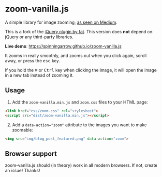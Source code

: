 # zoom-vanilla.js

A simple library for image zooming; [as seen on Medium][medium-zoom-article].

This is a fork of the [jQuery plugin by fat][fat-zoom]. This version does
**not** depend on jQuery or any third-party libraries.

**Live demo**: https://spinningarrow.github.io/zoom-vanilla.js

It zooms in really smoothly, and zooms out when you click again, scroll away,
or press the <kbd>esc</kbd> key.

If you hold the <kbd>⌘</kbd> or <kbd>Ctrl</kbd> key when clicking the image, it
will open the image in a new tab instead of zooming it.

## Usage

1. Add the `zoom-vanilla.min.js` and `zoom.css` files to your HTML page:

  ```html 
  <link href="css/zoom.css" rel="stylesheet">
  <script src="dist/zoom-vanilla.min.js"></script>
  ```

2. Add a `data-action="zoom"` attribute to the images you want to make
   zoomable:

  ```html
  <img src="img/blog_post_featured.png" data-action="zoom">
  ```

## Browser support

zoom-vanilla.js should (in theory) work in all modern browsers. If not, create
an issue! Thanks!

[medium-zoom-article]: https://medium.com/designing-medium/image-zoom-on-medium-24d146fc0c20
[fat-zoom]: https://github.com/fat/zoom.js
